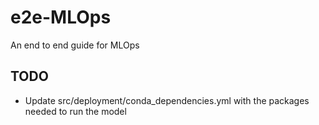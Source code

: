 # e2e-MLOps

An end to end guide for MLOps

## TODO

- Update src/deployment/conda_dependencies.yml with the packages needed to run the model
